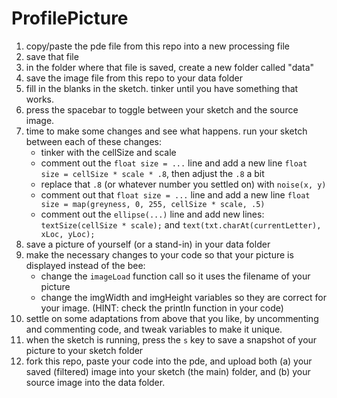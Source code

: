 # ProfilePicture
1. copy/paste the pde file from this repo into a new processing file
1. save that file
1. in the folder where that file is saved, create a new folder called "data"
1. save the image file from this repo to your data folder
1. fill in the blanks in the sketch. tinker until you have something that works.
1. press the spacebar to toggle between your sketch and the source image.
1. time to make some changes and see what happens. run your sketch between each of these changes:
   - tinker with the cellSize and scale
   - comment out the `float size = ...` line and add a new line `float size = cellSize * scale * .8`, then adjust the `.8` a bit
   - replace that `.8` (or whatever number you settled on) with `noise(x, y)`
   - comment out that `float size = ...` line and add a new line `float size = map(greyness, 0, 255, cellSize * scale, .5)`
   - comment out the `ellipse(...)` line and add new lines: `textSize(cellSize * scale);` and `text(txt.charAt(currentLetter), xLoc, yLoc);`
1. save a picture of yourself (or a stand-in) in your data folder
1. make the necessary changes to your code so that your picture is displayed instead of the bee:
   - change the `imageLoad` function call so it uses the filename of your picture
   - change the imgWidth and imgHeight variables so they are correct for your image. (HINT: check the println function in your code)
1. settle on some adaptations from above that you like, by uncommenting and commenting code, and tweak variables to make it unique.
1. when the sketch is running, press the `s` key to save a snapshot of your picture to your sketch folder
1. fork this repo, paste your code into the pde, and upload both (a) your saved (filtered) image into your sketch (the main) folder, and (b) your source image into the data folder.
